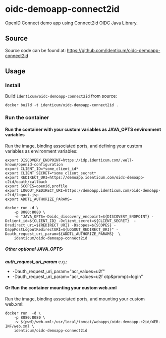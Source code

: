 # oidc-demoapp-connect2id
OpenID Connect demo app using Connect2id OIDC Java Library.

## Source
Source code can be found at: https://github.com/Identicum/oidc-demoapp-connect2id

## Usage

### Install

Build `identicum/oidc-demoapp-connect2id` from source:

    docker build -t identicum/oidc-demoapp-connect2id .

### Run the container

#### Run the container with your custom variables as JAVA_OPTS environment variables

Run the image, binding associated ports, and defining your custom variables as environment variables:

    export DISCOVERY_ENDPOINT=https://idp.identicum.com/.well-known/openid-configuration
    export CLIENT_ID=*some_client_id*
    export CLIENT_SECRET=*some_client_secret*
    export REDIRECT_URI=https://demoapp.identicum.com/oidc-demoapp-c2id/oauth/callback
    export SCOPES=openid,profile
    export LOGOUT_REDIRECT_URI=https://demoapp.identicum.com/oidc-demoapp-c2id/logout.jsp
    export ADDTL_AUTHORIZE_PARAMS=

    docker run -d \
        -p 8080:8080 \
        -e "JAVA_OPTS=-Doidc_discovery_endpoint=${DISCOVERY_ENDPOINT} -Dclient_id=${CLIENT_ID} -Dclient_secret=${CLIENT_SECRET}  -Dredirect_uri=${REDIRECT_URI} -Dscopes=${SCOPES} -DappPostLogoutRedirectURI=${LOGOUT_REDIRECT_URI}" -Dauth_request_uri_param=${ADDTL_AUTHORIZE_PARAMS}  \
        identicum/oidc-demoapp-connect2id

##### Other optional JAVA_OPTS:
***auth_request_uri_param*** e.g.:
- -Dauth_request_uri_param="acr_values=u2f"
- -Dauth_request_uri_param="acr_values=u2f otp&prompt=login"

#### Or Run the container mounting your custom web.xml


Run the image, binding associated ports, and mounting your custom web.xml:

    docker run  -d \
        -p 8080:8080 \
        -v $(pwd)/web.xml:/usr/local/tomcat/webapps/oidc-demoapp-c2id/WEB-INF/web.xml \
	    identicum/oidc-demoapp-connect2id
